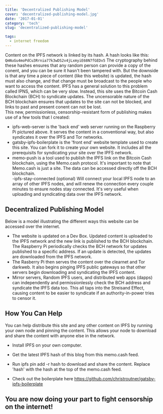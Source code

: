 ```yaml
---
title: 'Decentralized Publishing Model'
cover: 'decentralized-publishing-model.jpg'
date: '2017-01-01'
category: 'tech'
slug: 'decentralized-publishing-model'

tags:
  - internet freedom
---
```


Content on the IPFS network is linked by its hash. A hash looks like this: `QmNuGu4moPdCu3Rrnia77k3wDS2v4jLxmyiE68N7fGEDv5` The cryptography behind these hashes ensures that any random person can provide a copy of the conent, and you can be sure it hasn't been tampered with. But the downside is that any time a piece of content (like this website) is updated, the hash must also change, and that change must be broadcast to the people who want to access the content.
IPFS has a general solution to this problem called IPNS, which can be very slow. Instead, this site uses the Bitcoin Cash Blockchain (BCH) to syndicate updates. The uncensorable nature of the BCH blockchain ensures that updates to the site can not be blocked, and links to past and present conent can not be lost.
<br>
This new, permissionless, censorship-resistant form of publishing makes use of a few tools that I created:
<br>

- ipfs-web-server is the 'back end' web server running on the Raspberry Pi pictured above. It serves the content in a conventional way, but also syndicates it over the IPFS and Tor networks.
  <br>
- gatsby-ipfs-boilerplate is the 'front end' website template used to create this site. You can fork it to create your own website. It includes all the prerequisits for syndicating your site over the IPFS network.
  <br>
- memo-push is a tool used to publish the IPFS link on the Bitcoin Cash blockchain, using the Memo.cash protocol. It's important to note that Memo.cash is just a site. The data can be accessed directly off the BCH blockchain.
  <br>
  -ipfs-stay-connected (optional) Will connect your local IPFS node to an array of other IPFS nodes, and will renew the connection every couple minutes to ensure nodes stay connected. It's very useful when uploading and syndicating data over the IPFS network.
  <br>

## Decentralized Publishing Model

Below is a model illustrating the different ways this website can be accessed over the internet.
<br>

- The website is updated on a Dev Box. Updated content is uploaded to the IPFS network and the new link is published to the BCH blockchain. The Raspberry Pi periodically checks the BCH network for updates published to a specific address. If an update is detected, the updates are downloaded from the IPFS network.
  <br>
- The Rasberry Pi then serves the content over the clearnet and Tor darkweb. It also begins pinging IPFS public gateways so that other servers begin downloading and syndicating the IPFS content.
  <br>
- Mirror servers, Random IPFS users, and distributed web apps (dapps) can independently and permissionlessly check the BCH address and syndicate the IPFS data too. This all taps into the Streisand Effect, causing content to be easier to syndicate if an authority-in-power tries to censor it.
  <br>

## How You Can Help

You can help distribute this site and any other content on IPFS by running your own node and pinning the content. This allows your node to download and share the content with anyone else in the network.
<br>

- Install IPFS on your own computer.
  <br>
- Get the latest IPFS hash of this blog from this memo.cash feed.
  <br>
- Run ipfs pin add -r hash to download and share the content. Replace 'hash' with the hash at the top of the memo.cash feed.
  <br>

- Check out the boilerplate here https://github.com/christroutner/gatsby-ipfs-boilerplate

## You are now doing your part to fight censorship on the internet!
